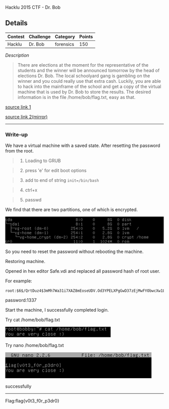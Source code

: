 Hacklu 2015 CTF - Dr. Bob
## Details

| Contest  | Challenge | Category | Points |
| :------- | :-------- | :------- | :----- |
| Hacklu   | Dr. Bob   | forensics| 150    |

*Description*
>There are elections at the moment for the representative of the students and the winner will be announced tomorrow by the head of elections Dr. Bob. The local schoolyard gang is gambling on the winner and you could really use that extra cash. Luckily, you are able to hack into the mainframe of the school and get a copy of the virtual machine that is used by Dr. Bob to store the results. The desired information is in the file /home/bob/flag.txt, easy as that.

[source link 1](https://school.fluxfingers.net/static/chals/dr_bob_e22538fa166acecc68fa17ac148dcbe2.tar.gz)

[source link 2(mirror)](https://mega.nz/#!qoUDxYrB!W-C6vZxiulkaZ9ONWbyohCpAOfRbLtvHIgIICvjeZWk)

----

### Write-up

We have a virtual machine with a saved state.
After resetting the password from the root.
> 1) Loading to GRUB

> 2) press 'e' for edit boot options

> 3) add to end of string ```init=/bin/bash```

> 4) ctrl+x

> 5) passwd

 We find that there are two partitions, one of which is encrypted.

![lsblk](img/lsblk.png)

So you need to reset the password without rebooting the machine.

Restoring machine.

Opened in hex editor Safe.vdi and replaced all password hash of root user.

For example:

```
root:$6$/QrtDuz4$3mMh7Wa31i7XAZ8mEoseUDV.Od3YPELXPgGwD37zEjMwFYObwcXw1LExdvS/LBSTKOtzpU0R/eVtDZWv4PA1g1:16729:0:99999:7:::
```

password:1337

Start the machine, I successfully completed login.

Try cat /home/bob/flag.txt

![cat](img/cat.png)

Try nano /home/bob/flag.txt

![nano](img/nano.png)

successfully

---

Flag:flag{v0t3_f0r_p3dr0}
